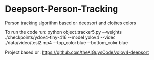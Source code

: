 # Deepsort-Person-Tracking
Person tracking algorithm based on deepsort and clothes colors

To run the code run:
python object_tracker5.py --weights ./checkpoints/yolov4-tiny-416 --model yolov4 --video ./data/video/test2.mp4 --top_color blue --bottom_color blue

Project based on:
https://github.com/theAIGuysCode/yolov4-deepsort
